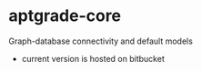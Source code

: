 # aptgrade-core
Graph-database connectivity and default models

* current version is hosted on bitbucket
